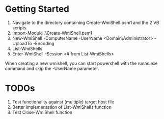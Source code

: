 Getting Started
===============
1. Navigate to the directory containing Create-WmiShell.psm1 and the 2 VB scripts
2. Import-Module .\Create-WmiShell.psm1
3. New-WmiShell -ComputerName <hostname or IP> -UserName <Domain\Administrator> -UploadTo <file path> -Encoding <Base64 or Hex>
4. List-WmiShells
5. Enter-WmiShell -Session <# from List-WmiShells>

When creating a new wmishell, you can start powershell with the runas.exe command and skip the -UserName parameter.

TODOs
===============
1. Test functionality against (multiple) target host file
2. Better implementation of List-WmiShells function
3. Test Close-WmiShell function
